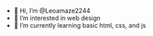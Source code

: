 - 👋 Hi, I’m @Leoamaze2244
- 👀 I’m interested in web design
- 🌱 I’m currently learning basic html, css, and js

<!---
Leoamaze2244/Leoamaze2244 is a ✨ special ✨ repository because its `README.md` (this file) appears on your GitHub profile.
You can click the Preview link to take a look at your changes.
--->
